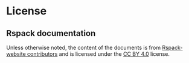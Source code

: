 # License

## Rspack documentation

Unless otherwise noted, the content of the documents is from [Rspack-website contributors](https://github.com/modern-js-dev/Rspack-website/network/dependencies) and is licensed under the [CC BY 4.0](https://creativecommons.org/licenses/by/4.0/deed.en) license.
